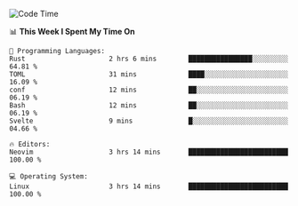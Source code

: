 <!-- [![Top Langs](https://github-readme-stats.vercel.app/api/top-langs/?username=gagahsyuja&theme=dracula&hide_border=true&border_radius=7)](https://github.com/anuraghazra/github-readme-stats) -->

<!--START_SECTION:waka-->
![Code Time](http://img.shields.io/badge/Code%20Time-930%20hrs%2018%20mins-blue)

📊 **This Week I Spent My Time On** 

```text
💬 Programming Languages: 
Rust                     2 hrs 6 mins        ████████████████░░░░░░░░░   64.81 % 
TOML                     31 mins             ████░░░░░░░░░░░░░░░░░░░░░   16.09 % 
conf                     12 mins             ██░░░░░░░░░░░░░░░░░░░░░░░   06.19 % 
Bash                     12 mins             ██░░░░░░░░░░░░░░░░░░░░░░░   06.19 % 
Svelte                   9 mins              █░░░░░░░░░░░░░░░░░░░░░░░░   04.66 % 

🔥 Editors: 
Neovim                   3 hrs 14 mins       █████████████████████████   100.00 % 

💻 Operating System: 
Linux                    3 hrs 14 mins       █████████████████████████   100.00 % 
```


<!--END_SECTION:waka-->
